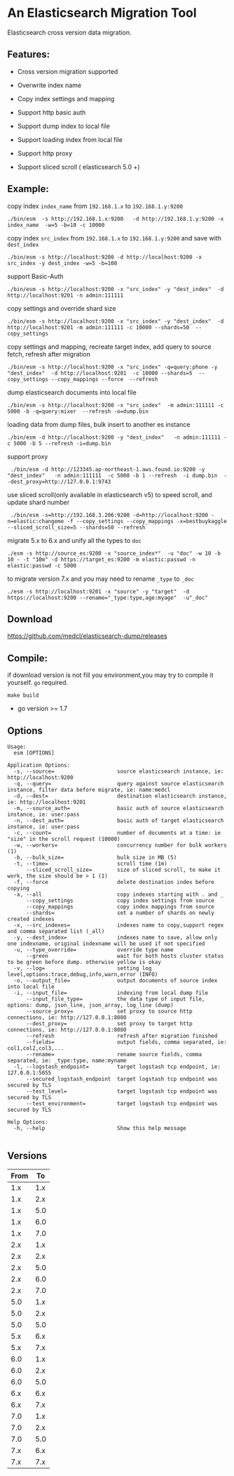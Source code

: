 # An Elasticsearch Migration Tool

Elasticsearch cross version data migration.

## Features:

*  Cross version migration supported

*  Overwrite index name

*  Copy index settings and mapping

*  Support http basic auth

*  Support dump index to local file

*  Support loading index from local file

*  Support http proxy

*  Support sliced scroll ( elasticsearch 5.0 +)


## Example:

copy index `index_name` from `192.168.1.x` to `192.168.1.y:9200`

```
./bin/esm  -s http://192.168.1.x:9200   -d http://192.168.1.y:9200 -x index_name  -w=5 -b=10 -c 10000
```

copy index `src_index` from `192.168.1.x` to `192.168.1.y:9200` and save with `dest_index`

```
./bin/esm -s http://localhost:9200 -d http://localhost:9200 -x src_index -y dest_index -w=5 -b=100
```

support Basic-Auth
```
./bin/esm -s http://localhost:9200 -x "src_index" -y "dest_index"  -d http://localhost:9201 -n admin:111111
```

copy settings and override shard size
```
./bin/esm -s http://localhost:9200 -x "src_index" -y "dest_index"  -d http://localhost:9201 -m admin:111111 -c 10000 --shards=50  --copy_settings

```

copy settings and mapping, recreate target index, add query to source fetch, refresh after migration
```
./bin/esm -s http://localhost:9200 -x "src_index" -q=query:phone -y "dest_index"  -d http://localhost:9201  -c 10000 --shards=5  --copy_settings --copy_mappings --force  --refresh

```

dump elasticsearch documents into local file
```
./bin/esm -s http://localhost:9200 -x "src_index"  -m admin:111111 -c 5000 -b -q=query:mixer  --refresh -o=dump.bin 
```

loading data from dump files, bulk insert to another es instance
```
./bin/esm -d http://localhost:9200 -y "dest_index"   -n admin:111111 -c 5000 -b 5 --refresh -i=dump.bin
```

support proxy
```
 ./bin/esm -d http://123345.ap-northeast-1.aws.found.io:9200 -y "dest_index"   -n admin:111111  -c 5000 -b 1 --refresh  -i dump.bin  --dest_proxy=http://127.0.0.1:9743
```

use sliced scroll(only available in elasticsearch v5) to speed scroll, and update shard number
```
 ./bin/esm -s=http://192.168.3.206:9200 -d=http://localhost:9200 -n=elastic:changeme -f --copy_settings --copy_mappings -x=bestbuykaggle  --sliced_scroll_size=5 --shards=50 --refresh
```

migrate 5.x to 6.x and unify all the types to `doc`
```
./esm -s http://source_es:9200 -x "source_index*"  -u "doc" -w 10 -b 10 - -t "10m" -d https://target_es:9200 -m elastic:passwd -n elastic:passwd -c 5000 

```

to migrate version 7.x and you may need to rename `_type` to `_doc`
```
./esm -s http://localhost:9201 -x "source" -y "target"  -d https://localhost:9200 --rename="_type:type,age:myage"  -u"_doc"

```


## Download
https://github.com/medcl/elasticsearch-dump/releases


## Compile:
if download version is not fill you environment,you may try to compile it yourself. `go` required.

`make build`
* go version >= 1.7

## Options

```
Usage:
  esm [OPTIONS]

Application Options:
  -s, --source=                    source elasticsearch instance, ie: http://localhost:9200
  -q, --query=                     query against source elasticsearch instance, filter data before migrate, ie: name:medcl
  -d, --dest=                      destination elasticsearch instance, ie: http://localhost:9201
  -m, --source_auth=               basic auth of source elasticsearch instance, ie: user:pass
  -n, --dest_auth=                 basic auth of target elasticsearch instance, ie: user:pass
  -c, --count=                     number of documents at a time: ie "size" in the scroll request (10000)
  -w, --workers=                   concurrency number for bulk workers (1)
  -b, --bulk_size=                 bulk size in MB (5)
  -t, --time=                      scroll time (1m)
      --sliced_scroll_size=        size of sliced scroll, to make it work, the size should be > 1 (1)
  -f, --force                      delete destination index before copying
  -a, --all                        copy indexes starting with . and _
      --copy_settings              copy index settings from source
      --copy_mappings              copy index mappings from source
      --shards=                    set a number of shards on newly created indexes
  -x, --src_indexes=               indexes name to copy,support regex and comma separated list (_all)
  -y, --dest_index=                indexes name to save, allow only one indexname, original indexname will be used if not specified
  -u, --type_override=             override type name
      --green                      wait for both hosts cluster status to be green before dump. otherwise yellow is okay
  -v, --log=                       setting log level,options:trace,debug,info,warn,error (INFO)
  -o, --output_file=               output documents of source index into local file
  -i, --input_file=                indexing from local dump file
      --input_file_type=           the data type of input file, options: dump, json_line, json_array, log_line (dump)
      --source_proxy=              set proxy to source http connections, ie: http://127.0.0.1:8080
      --dest_proxy=                set proxy to target http connections, ie: http://127.0.0.1:8080
      --refresh                    refresh after migration finished
      --fields=                    output fields, comma separated, ie: col1,col2,col3,...
      --rename=                    rename source fields, comma separated, ie: _type:type, name:myname
  -l, --logstash_endpoint=         target logstash tcp endpoint, ie: 127.0.0.1:5055
      --secured_logstash_endpoint  target logstash tcp endpoint was secured by TLS
      --test_level=                target logstash tcp endpoint was secured by TLS
      --test_environment=          target logstash tcp endpoint was secured by TLS

Help Options:
  -h, --help                       Show this help message


```

Versions
--------

From       | To
-----------|-----------
1.x | 1.x
1.x | 2.x
1.x | 5.0
1.x | 6.0
1.x | 7.0
2.x | 1.x
2.x | 2.x
2.x | 5.0
2.x | 6.0
2.x | 7.0
5.0 | 1.x
5.0 | 2.x
5.0 | 5.0
5.x | 6.x
5.x | 7.x
6.0 | 1.x
6.0 | 2.x
6.0 | 5.0
6.x | 6.x
6.x | 7.x
7.0 | 1.x
7.0 | 2.x
7.0 | 5.0
7.x | 6.x
7.x | 7.x


